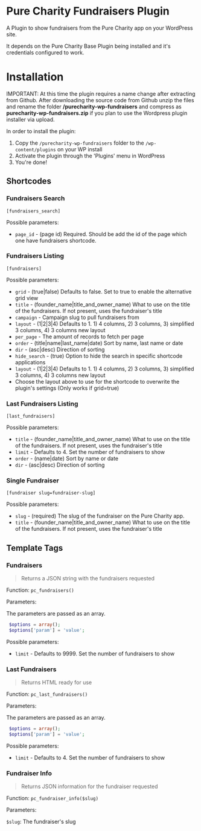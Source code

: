 # Pure Charity Fundraisers Plugin

A Plugin to show fundraisers from the Pure Charity app on your WordPress site.

It depends on the Pure Charity Base Plugin being installed and it's credentials configured to work.

# Installation

IMPORTANT:  At this time the plugin requires a name change after extracting from Github.  After downloading the source code from Github unzip the files and rename the folder **/purecharity-wp-fundraisers** and compress as **purecharity-wp-fundraisers.zip** if you plan to use the Wordpress plugin installer via upload.   

In order to install the plugin:

1. Copy the `/purecharity-wp-fundraisers` folder to the `/wp-content/plugins` on your WP install
2. Activate the plugin through the 'Plugins' menu in WordPress
3. You're done!


## Shortcodes

### Fundraisers Search
`[fundraisers_search]`

Possible parameters:
* `page_id` - (page id) Required. Should be add the id of the page which one have fundraisers shortcode. 

### Fundraisers Listing
`[fundraisers]`

Possible parameters:
* `grid` - (true|false) Defaults to false. Set to true to enable the alternative grid view
* `title` - (founder_name|title_and_owner_name) What to use on the title of the fundraisers. If not present, uses the fundraiser's title
* `campaign` - Campaign slug to pull fundraisers from
* `layout` - (1|2|3|4) Defaults to 1. 1) 4 columns, 2) 3 columns, 3) simplified 3 columns, 4) 3 columns new layout
* `per_page` - The amount of records to fetch per page
* `order` - (title|name|last_name|date) Sort by name, last name or date
* `dir` - (asc|desc) Direction of sorting
* `hide_search` - (true) Option to hide the search in specific shortcode applications
* `layout` - (1|2|3|4) Defaults to 1. 1) 4 columns, 2) 3 columns, 3) simplified 3 columns, 4) 3 columns new layout
* Choose the layout above to use for the shortcode to overwrite the plugin's settings (Only works if grid=true)

### Last Fundraisers Listing
`[last_fundraisers]`

Possible parameters:
* `title` - (founder_name|title_and_owner_name) What to use on the title of the fundraisers. If not present, uses the fundraiser's title
* `limit` - Defaults to 4. Set the number of fundraisers to show
* `order` - (name|date) Sort by name or date
* `dir` - (asc|desc) Direction of sorting

### Single Fundraiser
`[fundraiser slug=fundraiser-slug]`

Possible parameters:
* `slug` - (required) The slug of the fundraiser on the Pure Charity app.
* `title` - (founder_name|title_and_owner_name) What to use on the title of the fundraisers. If not present, uses the fundraiser's title


## Template Tags

### Fundraisers

> Returns a JSON string with the fundraisers requested

Function:
`pc_fundraisers()`

Parameters:

The parameters are passed as an array.

```php
 $options = array();
 $options['param'] = 'value';
```

Possible parameters:
* `limit` - Defaults to 9999. Set the number of fundraisers to show

### Last Fundraisers

> Returns HTML ready for use

Function:
`pc_last_fundraisers()`

Parameters:

The parameters are passed as an array.

```php
 $options = array();
 $options['param'] = 'value';
```

Possible parameters:
* `limit` - Defaults to 4. Set the number of fundraisers to show

### Fundraiser Info

> Returns JSON information for the fundraiser requested

Function:
`pc_fundraiser_info($slug)`

Parameters:

`$slug`: The fundraiser's slug
